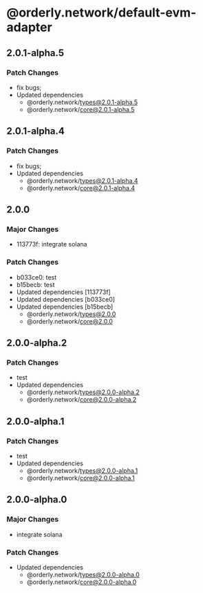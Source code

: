 # @orderly.network/default-evm-adapter

## 2.0.1-alpha.5

### Patch Changes

- fix bugs;
- Updated dependencies
  - @orderly.network/types@2.0.1-alpha.5
  - @orderly.network/core@2.0.1-alpha.5

## 2.0.1-alpha.4

### Patch Changes

- fix bugs;
- Updated dependencies
  - @orderly.network/types@2.0.1-alpha.4
  - @orderly.network/core@2.0.1-alpha.4

## 2.0.0

### Major Changes

- 113773f: integrate solana

### Patch Changes

- b033ce0: test
- b15becb: test
- Updated dependencies [113773f]
- Updated dependencies [b033ce0]
- Updated dependencies [b15becb]
  - @orderly.network/types@2.0.0
  - @orderly.network/core@2.0.0

## 2.0.0-alpha.2

### Patch Changes

- test
- Updated dependencies
  - @orderly.network/types@2.0.0-alpha.2
  - @orderly.network/core@2.0.0-alpha.2

## 2.0.0-alpha.1

### Patch Changes

- test
- Updated dependencies
  - @orderly.network/types@2.0.0-alpha.1
  - @orderly.network/core@2.0.0-alpha.1

## 2.0.0-alpha.0

### Major Changes

- integrate solana

### Patch Changes

- Updated dependencies
  - @orderly.network/types@2.0.0-alpha.0
  - @orderly.network/core@2.0.0-alpha.0
